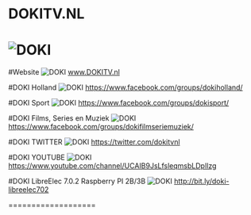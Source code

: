 DOKITV.NL
===================
![DOKI](http://dokitv.nl/wp-content/uploads/2016/01/dokilogo-1.png)
===================
#Website
![DOKI](http://dokitv.nl/logo1/doki.png) 
www.DOKITV.nl

#DOKI Holland
![DOKI](http://dokitv.nl/logo1/facebook.png) 
https://www.facebook.com/groups/dokiholland/

#DOKI Sport
![DOKI](http://dokitv.nl/logo1/facebook.png) 
https://www.facebook.com/groups/dokisport/

#DOKI Films, Series en Muziek
![DOKI](http://dokitv.nl/logo1/facebook.png) 
https://www.facebook.com/groups/dokifilmseriemuziek/

#DOKI TWITTER 
![DOKI](http://dokitv.nl/logo1/twitter.png) 
https://twitter.com/dokitvnl

#DOKI YOUTUBE 
![DOKI](http://dokitv.nl/logo1/youtube.png) 
https://www.youtube.com/channel/UCAIB9JsLfsleqmsbLDpIlzg

#DOKI LibreElec 7.0.2 Raspberry PI 2B/3B 
![DOKI](http://dokitv.nl/logo1/libreelec.jpg) 
http://bit.ly/doki-libreelec702

===================
